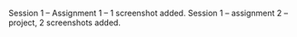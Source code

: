 Session 1 – Assignment 1 – 1 screenshot added.
Session 1 – assignment 2 – project, 2 screenshots added.
